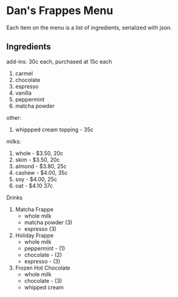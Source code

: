# Dan's Frappes Menu
Each item on the menu is a list of ingredients, serialized with json.

## Ingredients
add-ins: 30c each, purchased at 15c each
1. carmel
2. chocolate
3. espresso 
4. vanilla
5. peppermint
6. matcha powder

other:
1. whippped cream topping - 35c

milks:

1. whole - $3.50, 20c
2. skim - $3.50, 20c
4. almond - $3.80, 25c
5. cashew - $4.00, 35c 
6. soy - $4.00, 25c
3. oat - $4.10 37c

Drinks

1. Matcha Frappe
    - whole milk
    - matcha powder (3)
    - espresso (3)
2. Holiday Frappe
    - whole milk
    - peppermint - (1)
    - chocolate - (2)
    - espresso - (3)
3. Frozen Hot Chocolate
    - whole milk
    - chocolate - (3)
    - whipped cream